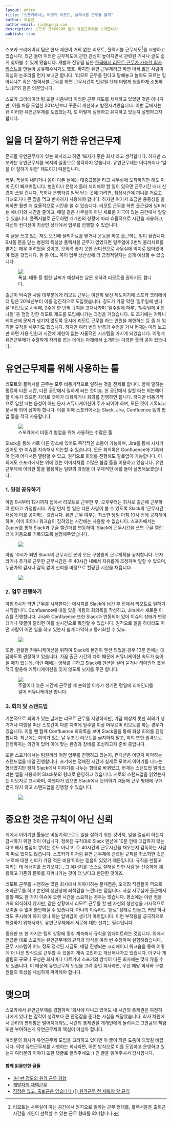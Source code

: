 ```yaml
---
layout: entry
title: "스포카에서는 어떻게 리모트, 플렉서블 근무를 할까"
author: 이유진
author-email: jin@spoqa.com
description: 스포카 크리에이터 팀의 유연근무제를 소개합니다.
publish: true
---
```


스포카 크리에이터 팀은 현재 제한이 거의 없는 리모트, 플렉서블 근무제도[^1]를 시행하고 있습니다. 최근 들어 이러한 근무제도에 관한 관심이 높아지면서 관련된 기사나 글도 쉽게 찾아볼 수 있게 됐습니다. 개발자 진유림 님은 [한국에서 리모트 근무가 가능한 회사 리스트](https://milooy.github.io/remote-or-flexible-work-company-in-korea/)를 만들어 공유해주시기도 했죠. 하지만 유연 근무제라고 하면 아직 많은 사람이 의심의 눈초리를 먼저 보내곤 합니다. ‘리모트 근무를 한다고 말해놓고 놀아도 모르는 일 아니냐?’ 혹은 ‘플렉서블 근무를 하면 근무시간이 엇갈릴 텐데 어떻게 원활하게 소통하느냐?’와 같은 의문입니다.

스포카 크리에이터 팀 또한 처음부터 이러한 근무 제도를 채택하고 있었던 것은 아니지만, 이를 처음 도입한 2014년부터 꾸준히 개선하고 발전시켜왔습니다. 이번 글에서는 왜 이러한 유연근무제를 도입했는지, 또 어떻게 실행하고 유지하고 있는지 설명하고자 합니다.

# 일을 더 잘하기 위한 유연근무제

흔히들 유연근무제가 있는 회사라고 하면 ‘복지가 좋은 회사'라고 생각합니다. 하지만 스포카는 유연근무제를 복지의 일종으로 생각하지 않습니다. 유연근무제는 어디까지나 ‘일을 더 잘하기 위한' 제도이기 때문입니다. 

폭우, 폭설이 내리거나 몸이 아픈 날에는 대중교통을 타고 사무실에 도착하기만 해도 이미 진이 빠져버립니다. 병원이나 은행에 들러 처리해야 할 일이 있으면 근무시간 내내 신경이 쓰일 겁니다. 특히나 은행처럼 일찍 닫는 곳에 가려면, 점심시간에 끼니를 거르고 다녀오거나 큰 맘을 먹고 반차까지 사용해야 합니다. 하지만 여기서 조금만 융통성을 발휘하면 훨씬 더 효율적으로 시간을 쓸 수 있습니다. 리모트 근무를 하면 출근길에 낭비되는 에너지와 시간을 줄이고, 매일 같은 사무실이 아닌 새로운 자극이 있는 공간에서 일할 수 있습니다. 플렉서블로 근무하면 개개인의 상황에 따라 효율적으로 시간을 사용하고, 자신의 컨디션이 최상인 상태에서 업무를 진행할 수 있습니다.

이 글을 쓰고 있는 저도 오전에 물리치료를 받거나 운동을 하고 출근하는 일이 잦습니다. 6시쯤 문을 닫는 병원의 특성상 플렉서블 근무가 없었다면 일주일에 2번씩 물리치료를 받기는 매우 어려웠을 것이고, 오히려 좋지 못한 컨디션으로 사무실에 억지로 앉아있어야 했을 것입니다. 둘 중 어느 쪽이 업무 생산성에 더 긍정적일지는 쉽게 예상할 수 있습니다.

<figure>
  <img src="/images/2019-05-28/01.png" style="margin: 0 auto;" />
  <figcaption>폭설, 태풍 등 험한 날씨가 예상되는 날은 오히려 리모트를 권하기도 합니다.</figcaption>
</figure>


출근이 익숙한 사람 대부분에게 리모트 근무는 여전히 낯선 제도이기에 스포카 크리에이터 팀은 2014년부터 이를 점진적으로 도입했습니다. 강도가 가장 약한 ‘일주일에 반나절’ 리모트로 시작해, 2주에 한 번씩 규칙을 고쳐나가며 ‘일주일에 하루’, ‘일주일에 4 반나절’ 등 점점 강한 리모트 제도를 도입해나가는 과정을 거쳤습니다. 또 초기에는 커뮤니케이션에 문제가 생기지 않도록 동시에 리모트 근무를 하는 인원을 제한하는 등 좀 더 엄격한 규칙을 세우기도 했습니다. 하지만 여러 번의 반복과 수정을 거쳐 현재는 미리 보고만 하면 사용 인원과 시간에 제한이 없는 자율적인 시스템을 가지게 되었습니다. 이렇게 유연근무제가 수월하게 자리를 잡는 데에는 아래에서 소개하는 다양한 툴의 공이 컸습니다.

# 유연근무제를 위해 사용하는 툴

리모트와 플렉서블 근무는 모두 비동기적으로 일하는 것을 전제로 합니다. 함께 일하는 동료와 다른 시간, 다른 공간에서 일하게 되는 것이죠. 한 공간에서 일할 때는 의논해야 할 이슈가 있으면 자리로 찾아가 대화하거나 회의를 진행하면 됩니다. 하지만 비동기적으로 일할 때는 음성이 아닌 문자 커뮤니케이션이 주가 되어야 하며, 모든 것이 기록되고 문서화 되어 남아야 합니다. 이를 위해 스포카에서는 Slack, Jira, Confluence 등의 협업 툴을 적극 사용합니다. 

<figure>
  <img src="/images/2019-05-28/02.png" style="margin: 0 auto;" />
  <figcaption>스포카에서 비동기 협업을 위해 사용하는 수많은 툴</figcaption>
</figure>


Slack을 통해 서로 다른 장소에 있어도 즉각적인 소통이 가능하며, Jira를 통해 시차가 있어도 한 이슈를 지속해서 의논할 수 있습니다. 모든 회의록은 Confluence에 기록되어 언제 어디서든 열람할 수 있고, 원격으로 회의를 진행해도 팔로업이 가능합니다. 이 외에도 스포카에서는 위에 있는 이미지처럼 수많은 협업 툴을 이용하고 있습니다. 유연근무제에 이러한 툴을 활용하는 일련의 과정을 더 구체적인 예를 들어 설명해보겠습니다.


### 1. 일정 공유하기

아침 9시부터 12시까지 집에서 리모트로 근무한 후, 오후부터는 회사로 출근해 근무하려 한다고 가정합시다. 가장 먼저 할 일은 다른 사람이 볼 수 있도록 Slack의 ‘근무시간' 채널에 이를 공지하는 것입니다. 유연 근무 여부는 최소한 당일 아침 10시 전에 공지해야 하며, 이미 회의나 워크숍이 잡혀있는 시간에는 사용할 수 없습니다. 스포카에서는 Zapier를 통해 Slack과 구글 캘린더를 연동하여, Slack에 근무시간을 쓰면 구글 캘린더에 자동으로 기록되도록 설정해두었습니다. 

<figure>
  <img src="/images/2019-05-28/03.png" style="margin: 0 auto;" />
</figure>

아침 10시가 되면 Slack의 근무시간 봇이 모든 구성원의 근무계획을 공지합니다. 모자라거나 추가로 근무한 근무시간은 주 40시간 내에서 자유롭게 조정하며 일할 수 있으며, 누군가의 감시나 감독 없이 신뢰를 바탕으로 할당된 시간을 채웁니다.

<figure>
  <img src="/images/2019-05-28/04.png" style="margin: 0 auto;" />
</figure>

### 2. 업무 진행하기

아침 9시가 되면 근무를 시작한다는 메시지를 Slack에 남긴 후 집에서 리모트로 일하기 시작합니다. Confluence에 내일 있을 미팅의 회의록을 작성하고, Jira에서 새로운 이슈를 진행합니다. Jira와 Confluence 또한 Slack과 연동되어 있어 이슈의 상태가 변경되거나 댓글이 달리면 이를 실시간으로 확인할 수 있습니다. 원격으로 일을 하더라도 어떤 사람이 어떤 일을 하고 있는지 쉽게 파악하고 동기화할 수 있죠. 

<figure>
  <img src="/images/2019-05-28/05.png" style="margin: 0 auto;" />
</figure>


또한, 원활한 커뮤니케이션을 위하여 Slack에 본인이 멘션 되었을 경우 10분 안에는 대답하도록 권장하고 있습니다. 가끔 출근 시간의 차이 때문에 커뮤니케이션 속도가 늦어질 때가 있는데, 이런 때에는 양해를 구하고 Slack에 멘션을 걸어 묻거나 리마인더 봇을 적극 활용해 커뮤니케이션을 잊지 않도록 넛지를 주곤 합니다.


<figure>
  <img src="/images/2019-05-28/06.png" style="margin: 0 auto;" />
  <figcaption>주말이나 늦은 시간에 근무할 때 논의할 이슈가 생기면 평일에 리마인더를 걸어 커뮤니케이션 합니다.
  </figcaption>
</figure>

### 3. 회의 및 스탠드업

기본적으로 회의가 있는 날에는 리모트 근무를 지양하지만, 가끔 예상치 못한 회의가 생기거나 여행을 떠난 스포칸이 다른 지역에 일주일 이상 머무르며 리모트를 하는 경우가 있습니다. 이럴 땐 함께 Confluence 회의록을 보며 Slack콜을 통해 화상 회의를 진행합니다. 최근에는 회의가 있는 날 무조건 리모트를 금지하지 말고, 회의 또한 원격으로 진행하자는 의견이 있어 이에 맞는 환경과 장비를 조성하고자 준비 중입니다.

또한 스포카에서는 팀원끼리 어떤 업무를 진행하고 있는지, 컨디션은 어떤지 파악하는 스탠드업을 매일 진행합니다. 초기에는 정해진 시간에 실제로 모여서 이야기를 나누는 형태였지만 점차 Slack에서 이야기를 나누는 형태로 바뀌었고, 현재는 스탠드업 앨리스라는 앱을 사용하여 Slack봇의 형태로 운영하고 있습니다. 서로의 스탠드업을 읽었는지는 이모지로 표시하며, 아젠다가 있으면 Slack에서 논의하기 때문에 근무 형태에 구애받지 않지 않고 스탠드업을 진행할 수 있습니다.

<figure>
  <img src="/images/2019-05-28/07.png" style="margin: 0 auto;" />
</figure>


# 중요한 것은 규칙이 아닌 신뢰 

위에서 이야기한 툴들은 비동기적으로도 일을 잘하기 위한 것이지, 일을 열심히 하는지 감시하기 위한 것이 아닙니다. 정해진 규칙대로 Slack 멘션에 10분 안에 대답하지 않는다고 해서 벌점이 쌓이는 것도 아니고, 주 40시간의 근무시간을 채우는지 감독하는 사람이 따로 있지도 않습니다. 스포카가 이처럼 유연 근무제에 관련된 규칙을 최소화한 것은 ‘서로에 대한 신뢰가 가장 적은 비용’이라는 믿음이 있었기 때문입니다. 규칙을 만들고 지키는 데 에너지를 쓰기보다는, 그 에너지를 ‘스스로 잘해낼 만한 사람’을 신중하게 채용하고 기존의 문화를 지켜나가는 것이 더 낫다고 판단한 것이죠.

리모트 근무를 시행하는 많은 회사에서 이야기하는 문제점은, 오히려 직원들이 역으로 초과근무를 하고 본인의 생산성에 죄책감을 느낀다는 점입니다. 사실 사무실에 출근해서  일할 때도 한 가지 이슈에 오랜 시간을 소요하는 경우는 많습니다. 평소에는 이런 점을 거의 의식하지 않지만, 같은 상황에서 리모트 근무를 할 땐 자신의 생산성을 가시적으로 보여줄 수 없어 불안해질 수 있습니다. 하나의 이슈라도 ‘완료’ 상태로 만들고, 커밋 하나라도 푸시해야 하지 않나 하는 압박감이 생기기 마련입니다. 이런 부작용을 궁극적으로 해결하기 위해서라도 유연근무제에서 서로에 대한 신뢰는 필수입니다.

중요한 또 한 가지는 팀의 상황에 맞춰 계속해서 규칙을 업데이트하는 것입니다. 위에서 언급한 대로 스포카는 유연근무제의 규칙과 방식을 여러 번 수정하며 실험해왔습니다. 근무 시스템이 어느 정도 정착된 지금도, 매달 진행되는 크리에이터 워크숍을 통해 어떻게 더 나은 방식으로 근무할 수 있을지 계속 고민하고 개선해나가고 있습니다. 더구나 개발팀의 규모나 구성은 회사마다 다르기에 스포카의 방식이 다른 회사에는 맞지 않을 수도 있습니다. 이 때문에 유연근무제 도입을 고려 중인 회사라면, 우선 해당 회사와 구성원들의 특성을 세심하게 파악해야 합니다.

# 맺으며

스포카에서 유연근무제를 경험하며 ‘회사에 다니고 있어도 내 시간의 통제권은 여전히 나에게 있다’는 감각이 생각보다 큰 안정감을 준다는 사실을 깨달았습니다. 회사 차원에서 관리의 편리함은 떨어지더라도, 시간의 통제권을 개개인에게 돌려주고 그만큼의 책임 또한 부여하는게 유연근무제의 핵심이 아닐까 합니다. 

여러분의 회사가 유연근무제 도입을 고려하고 있다면 이 글이 작은 도움이 되었길 바랍니다. 이미 유연근무제를 시행하는 회사라면, 어떤 방식으로 이를 도입하고 운영하고 있는지 여러분의 이야기 또한 댓글로 알려주세요 :)  긴 글을 읽어주셔서 감사합니다.


#### 함께 읽을만한 글들
- [1년 반 정도의 원격 근무 경험](https://blog.outsider.ne.kr/1359)
- [개발자의 재택근무](https://jenix.wordpress.com/2012/07/01/%EA%B0%9C%EB%B0%9C%EC%9E%90%EC%9D%98-%EC%9E%AC%ED%83%9D-%EA%B7%BC%EB%AC%B4/)
- [직장은 있고, 출퇴근은 없습니다 (1) 원격근무 전 세워야 할 규칙](https://www.mobiinside.com/kr/2018/06/01/pplink-remoteworkrule/)



 [^1]: 리모트는 사무실이 아닌 공간에서 원격으로 일하는 근무 형태를, 플렉서블은 출퇴근 시간을 개인이 선택할 수 있는 근무 형태를 의미합니다.
